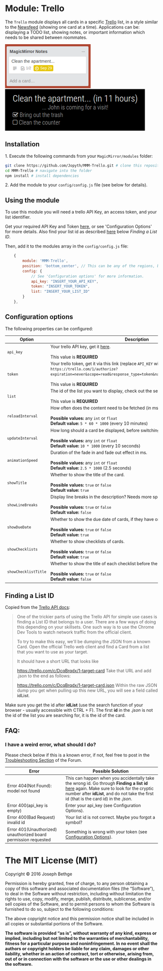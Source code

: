 # Module: Trello
The `Trello` module displays all cards in a specific [Trello](https://trello.com/) list, in a style similar to the [Newsfeed](https://github.com/MichMich/MagicMirror/tree/master/modules/default/newsfeed) (showing one card at a time).
Applications can be: displaying a TODO list, showing notes, or important information which needs to be shared between roommates.

![Your card on trello.com](/.github/trellocard.png?raw=true)
![Your card on the mirror](/.github/mirrorcard.png?raw=true)

## Installation

  1\. Execute the following commands from your `MagicMirror/modules` folder:
```bash
git clone https://github.com/Jopyth/MMM-Trello.git # clone this repository
cd MMM-Trello # navigate into the folder
npm install # install dependencies
```
  2\. Add the module to your `config/config.js` file (see below for details).

## Using the module

To use this module you will need a trello API Key, an access token, and your list identifier.

Get your required API Key and Token [here](https://trello.com/app-key), or see 'Configuration Options' for more details.
Also find your list id as described [here](https://developers.trello.com/get-started/start-building#create) below *Finding a List ID*.

Then, add it to the modules array in the `config/config.js` file:
````javascript
    {
        module: 'MMM-Trello',
        position: 'bottom_center', // This can be any of the regions, best results in center regions.
        config: {
            // See 'Configuration options' for more information.
            api_key: "INSERT_YOUR_API_KEY",
            token: "INSERT_YOUR_TOKEN",
            list: "INSERT_YOUR_LIST_ID"
        }
    },
````

## Configuration options

The following properties can be configured:


<table width="100%">
	<!-- why, markdown... -->
	<thead>
		<tr>
			<th>Option</th>
			<th width="100%">Description</th>
		</tr>
	<thead>
	<tbody>
		<tr>
			<td><code>api_key</code></td>
			<td>Your trello API key, get it <a href="https://trello.com/app-key">here</a>.
				<br> <br> This value is <b>REQUIRED</b>
			</td>
		</tr>
		<tr>
			<td><code>token</code></td>
			<td>Your trello token, get it via this link (replace <code>API_KEY</code> with your API key!): <code>https://trello.com/1/authorize?expiration=never&scope=read&response_type=token&name=Server%20Token&key=API_KEY</code>.
				<br> <br> This value is <b>REQUIRED</b>
			</td>
		</tr>
		<tr>
			<td><code>list</code></td>
			<td>The id of the list you want to display, check out the section <a href="#finding-a-list-id">Finding a List ID</a>.
				<br> <br> This value is <b>REQUIRED</b>
			</td>
		</tr>
		<tr>
			<td><code>reloadInterval</code></td>
			<td>How often does the content need to be fetched (in ms)?<br>
				<br><b>Possible values:</b> any <code>int</code> or <code>float</code>
				<br><b>Default value:</b> <code>5 * 60 * 1000</code> (every 10 minutes)
			</td>
		</tr>
		<tr>
			<td><code>updateInterval</code></td>
			<td>How long should a card be displayed, before switching to the next one (in ms)?<br>
				<br><b>Possible values:</b> any <code>int</code> or <code>float</code>
				<br><b>Default value:</b> <code>10 * 1000</code> (every 10 seconds)
			</td>
		</tr>
		<tr>
			<td><code>animationSpeed</code></td>
			<td>Duration of the fade in and fade out effect in ms.<br>
				<br><b>Possible values:</b> any <code>int</code> or <code>float</code>
				<br><b>Default value:</b> <code>2.5 * 1000</code> (2.5 seconds)
			</td>
		</tr>
		<tr>
			<td><code>showTitle</code></td>
			<td>Whether to show the title of the card.<br>
				<br><b>Possible values:</b> <code>true</code> or <code>false</code>
				<br><b>Default value:</b> <code>true</code>
			</td>
		</tr>
		<tr>
			<td><code>showLineBreaks</code></td>
			<td>Display line breaks in the description? Needs more space if true.<br>
				<br><b>Possible values:</b> <code>true</code> or <code>false</code>
				<br><b>Default value:</b> <code>false</code>
			</td>
		</tr>
		<tr>
			<td><code>showDueDate</code></td>
			<td>Whether to show the due date of cards, if they have one.<br>
				<br><b>Possible values:</b> <code>true</code> or <code>false</code>
				<br><b>Default value:</b> <code>true</code>
			</td>
		</tr>
		<tr>
			<td><code>showChecklists</code></td>
			<td>Whether to show checklists of cards.<br>
				<br><b>Possible values:</b> <code>true</code> or <code>false</code>
				<br><b>Default value:</b> <code>true</code>
			</td>
		</tr>
		<tr>
			<td><code>showChecklistTitle</code></td>
			<td>Whether to show the title of each checklist before the actual check list.<br>
				<br><b>Possible values:</b> <code>true</code> or <code>false</code>
				<br><b>Default value:</b> <code>false</code>
			</td>
		</tr>
	</tbody>
</table>

## Finding a List ID

Copied from the [Trello API docs](https://developers.trello.com/get-started/start-building):

> One of the trickier parts of using the Trello API for simple use cases is finding a List ID that belongs to a user. There are a few ways of doing this depending on your skillsets. One such way is to use the Chrome Dev Tools to watch network traffic from the official client.
>
> To try to make this easy, we'll be dumping the JSON from a known Card. Open the official Trello web client and find a Card from a list that you want to use as your target.
>
> It should have a short URL that looks like
>
> https://trello.com/c/DcqBrqdx/1-target-card
> Take that URL and add .json to the end as follows:
>
> https://trello.com/c/DcqBrqdx/1-target-card.json
> Within the raw JSON dump you get when pulling up this new URL, you will see a field called **idList**.

Make sure you get the id after **idList** (use the search function of your browser - usually accessible with CTRL + F).
The first **id** in the *.json* is not the id of the list you are searching for, it is the id of the card.

## FAQ:

### I have a weird error, what should I do?

Please check below if this is a known error, if not, feel free to post in the [Troubleshooting Section](https://forum.magicmirror.builders/category/29/troubleshooting) of the Forum.

|Error|Possible Solution|
|-----|-----|
| Error 404(Not Found): model not found | This can happen when you accidentally take the wrong id. Go through **Finding a list id** [here](#finding-a-list-id) again. Make sure to look for the cryptic number after **idList**, and do not take the first id (that is the card id) in the *.json*.  |
| Error 400(api_key is empty) | Enter your api_key (see Configuration Options). |
| Error 400(Bad Request) invalid id | Your list id is not correct. Maybe you forgot a symbol? |
| Error 401(Unauthorized) unauthorized board permission requested | Something is wrong with your token (see [Configuration Options](#configuration-options)). |

The MIT License (MIT)
=====================

Copyright © 2016 Joseph Bethge

Permission is hereby granted, free of charge, to any person
obtaining a copy of this software and associated documentation
files (the “Software”), to deal in the Software without
restriction, including without limitation the rights to use,
copy, modify, merge, publish, distribute, sublicense, and/or sell
copies of the Software, and to permit persons to whom the
Software is furnished to do so, subject to the following
conditions:

The above copyright notice and this permission notice shall be
included in all copies or substantial portions of the Software.

**The software is provided “as is”, without warranty of any kind, express or implied, including but not limited to the warranties of merchantability, fitness for a particular purpose and noninfringement. In no event shall the authors or copyright holders be liable for any claim, damages or other liability, whether in an action of contract, tort or otherwise, arising from, out of or in connection with the software or the use or other dealings in the software.**
